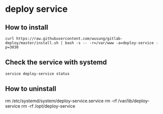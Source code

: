 # deploy service

## How to install

```
curl https://raw.githubusercontent.com/wusung/gitlab-deploy/master/install.sh | bash -s -- -r=/var/www -a=deploy-service -p=3030
```

## Check the service with systemd

```shell
service deploy-service status
```

## How to uninstall


rm /etc/systemd/system/deploy-service.service
rm -rf /var/lib/deploy-service
rm -rf /opt/deploy-service
